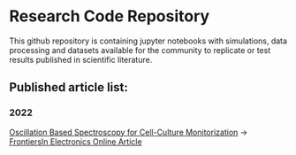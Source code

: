 # Research Code Repository
This github repository is containing jupyter notebooks with simulations, data processing and datasets available for the community to replicate or test results published in scientific literature. 

## Published article list:
### 2022
[Oscillation Based Spectroscopy for Cell-Culture Monitorization](FIE2021) -> [FrontiersIn Electronics Online Article](https://www.frontiersin.org/articles/10.3389/felec.2022.836669/full)
